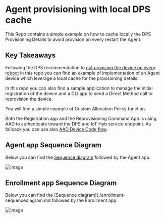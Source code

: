 # Agent provisioning with local DPS cache
This Repo contains a simple example on how to cache locally the DPS Provisioning Details to avoid provision on every restart the Agent.

## Key Takeaways
Following the DPS recommendation to [not provision the device on every reboot](https://docs.microsoft.com/azure/iot-dps/how-to-reprovision#send-a-provisioning-request-from-the-device) in this repo you can find an example of implementation of an Agent device which leverage a local cache for the provisioning details.

In this repo you can also find a sample application to manage the initial registration of the device and a CLI app to send a Direct Method call to reprovision the device. 

You will find a simple example of Custom Allocation Policy function.

Both the Registration app and the Reprovisioning Command App is using AAD to authenticate toward the DPS and IoT Hyb service endpoint.
As fallback you can use also [AAD Device Code flow](https://docs.microsoft.com/azure/active-directory/develop/v2-oauth2-device-code). 

## Agent app Sequence Diagram

Below you can find the [Sequence diagram](./agent-sequencediagram.md) followed by the Agent app.

![image](https://user-images.githubusercontent.com/45007019/166891392-5014af9c-2506-43d6-9ca5-85d32d80d9f1.png)

## Enrollment app Sequence Diagram

Below you can find the [Sequence diagram](./enrollment-sequencediagram.md followed by the Enrollment app.

![image](https://user-images.githubusercontent.com/45007019/166897600-f7d11826-1710-4781-9448-796e25f5646a.png)

